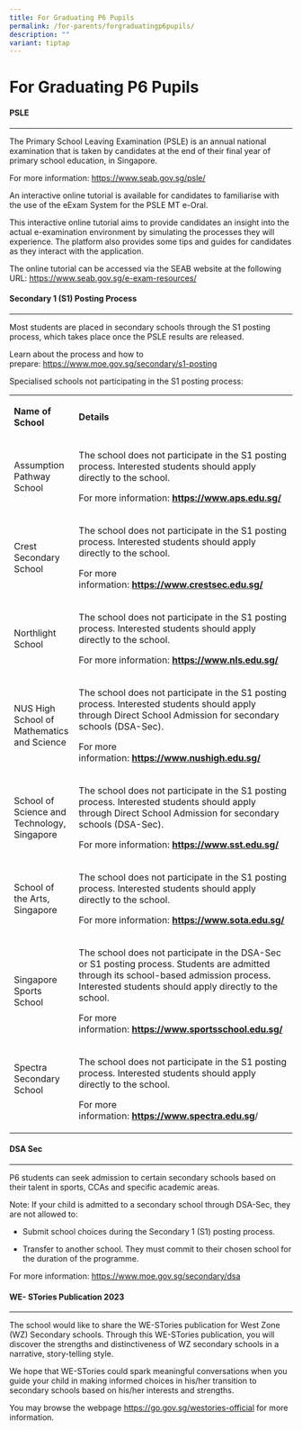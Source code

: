 ```yaml
---
title: For Graduating P6 Pupils
permalink: /for-parents/forgraduatingp6pupils/
description: ""
variant: tiptap
---
```

<h1>For Graduating P6 Pupils</h1>
<h4>PSLE</h4>
<hr>
<p>The Primary School Leaving Examination (PSLE) is an annual national examination&nbsp;that
is taken by candidates&nbsp;at the end of their final year of primary school
education, in Singapore.&nbsp;</p>
<p>For more information: <a href="https://www.seab.gov.sg/psle/" rel="noopener nofollow" target="_blank">https://www.seab.gov.sg/psle/</a>
</p>
<p>An interactive online tutorial is available for candidates to familiarise
with the use of the eExam System for the PSLE MT e-Oral.</p>
<p>This interactive online tutorial aims to provide candidates an insight
into the actual e-examination environment by simulating the processes they
will experience. The platform also provides some tips and guides for candidates
as they interact with the application.</p>
<p>The online tutorial can be accessed via the SEAB website at the following
URL: <a href="https://www.seab.gov.sg/e-exam-resources/" rel="noopener nofollow" target="_blank">https://www.seab.gov.sg/e-exam-resources/</a>
</p>
<h4>Secondary 1 (S1) Posting Process</h4>
<hr>
<p>Most students are placed in secondary schools through the S1 posting process,
which takes place once the PSLE results are released.</p>
<p>Learn about the process and how to prepare:&nbsp;<a href="https://www.moe.gov.sg/secondary/s1-posting" rel="noopener noreferrer nofollow" target="_blank">https://www.moe.gov.sg/secondary/s1-posting</a>
</p>
<p>Specialised schools not participating in the S1 posting process:</p>
<table style="minWidth: 50px">
<colgroup>
<col>
<col>
</colgroup>
<tbody>
<tr>
<td rowspan="1" colspan="1">
<p><strong>Name of School</strong>
</p>
</td>
<td rowspan="1" colspan="1">
<p><strong>Details</strong>
</p>
</td>
</tr>
<tr>
<td rowspan="1" colspan="1">
<p>Assumption Pathway School</p>
<p></p>
</td>
<td rowspan="1" colspan="1">
<p>The school does not participate in the S1 posting process. Interested
students should apply directly to the school.</p>
<p></p>
<p>For more information:&nbsp;<strong><a href="https://www.aps.edu.sg/" class="" rel="noopener noreferrer nofollow" target="_blank">https://www.aps.edu.sg/</a></strong>
</p>
<p></p>
</td>
</tr>
<tr>
<td rowspan="1" colspan="1">
<p>Crest Secondary School</p>
<p></p>
</td>
<td rowspan="1" colspan="1">
<p>The school does not participate in the S1 posting process. Interested
students should apply directly to the school.</p>
<p></p>
<p>For more information:&nbsp;<strong><a href="https://www.crestsec.edu.sg/" class="" rel="noopener noreferrer nofollow" target="_blank">https://www.crestsec.edu.sg/</a></strong>
</p>
<p></p>
</td>
</tr>
<tr>
<td rowspan="1" colspan="1">
<p>Northlight School</p>
<p></p>
</td>
<td rowspan="1" colspan="1">
<p>The school does not participate in the S1 posting process. Interested
students should apply directly to the school.</p>
<p></p>
<p>For more information:&nbsp;<strong><a href="https://www.nls.edu.sg/" class="" rel="noopener noreferrer nofollow" target="_blank">https://www.nls.edu.sg/</a></strong>
</p>
<p></p>
</td>
</tr>
<tr>
<td rowspan="1" colspan="1">
<p>NUS High School of Mathematics and Science</p>
<p></p>
</td>
<td rowspan="1" colspan="1">
<p>The school does not participate in the S1 posting process. Interested
students should apply through Direct School Admission for secondary schools
(DSA-Sec).</p>
<p></p>
<p>For more information:&nbsp;<strong><a href="https://www.nushigh.edu.sg/" class="" rel="noopener noreferrer nofollow" target="_blank">https://www.nushigh.edu.sg/</a></strong>
</p>
<p></p>
</td>
</tr>
<tr>
<td rowspan="1" colspan="1">
<p>School of Science and Technology, Singapore</p>
<p></p>
</td>
<td rowspan="1" colspan="1">
<p>The school does not participate in the S1 posting process. Interested
students should apply through Direct School Admission for secondary schools
(DSA-Sec).</p>
<p></p>
<p>For more information:&nbsp;<strong><a href="https://www.sst.edu.sg/" class="" rel="noopener noreferrer nofollow" target="_blank">https://www.sst.edu.sg/</a></strong>
</p>
<p></p>
</td>
</tr>
<tr>
<td rowspan="1" colspan="1">
<p>School of the Arts, Singapore</p>
<p></p>
</td>
<td rowspan="1" colspan="1">
<p>The school does not participate in the S1 posting process. Interested
students should apply directly to the school.</p>
<p></p>
<p>For more information:&nbsp;<strong><a href="https://www.sota.edu.sg/" class="" rel="noopener noreferrer nofollow" target="_blank">https://www.sota.edu.sg/</a></strong>
</p>
<p></p>
</td>
</tr>
<tr>
<td rowspan="1" colspan="1">
<p>Singapore Sports School</p>
<p></p>
</td>
<td rowspan="1" colspan="1">
<p>The school does not participate in the DSA-Sec or S1 posting process.
Students are admitted through its school-based admission process. Interested
students should apply directly to the school.</p>
<p></p>
<p>For more information:&nbsp;<strong><a href="https://www.sportsschool.edu.sg/" class="" rel="noopener noreferrer nofollow" target="_blank">https://www.sportsschool.edu.sg/</a></strong>
</p>
<p></p>
</td>
</tr>
<tr>
<td rowspan="1" colspan="1">
<p>Spectra Secondary School</p>
<p>&nbsp;</p>
</td>
<td rowspan="1" colspan="1">
<p>The school does not participate in the S1 posting process. Interested
students should apply directly to the school.</p>
<p></p>
<p>For more information:&nbsp;<strong><a href="https://www.spectra.edu.sg/" class="" rel="noopener noreferrer nofollow" target="_blank">https://www.spectra.edu.sg</a></strong>/</p>
</td>
</tr>
</tbody>
</table>
<h4>DSA Sec</h4>
<hr>
<p>P6 students can seek admission to certain secondary schools based on their
talent in sports, CCAs and specific academic areas.</p>
<p>Note: If your child is admitted to a secondary school through DSA-Sec,
they are not allowed to:</p>
<ul data-tight="true" class="tight">
<li>
<p>Submit school choices during the Secondary 1 (S1) posting process.</p>
</li>
<li>
<p>Transfer to another school. They must commit to their chosen school for
the duration of the programme.</p>
</li>
</ul>
<p>For more information:&nbsp;<a href="https://www.moe.gov.sg/secondary/dsa" rel="noopener noreferrer nofollow" target="_blank">https://www.moe.gov.sg/secondary/dsa</a>
</p>
<h4>WE- STories Publication 2023</h4>
<hr>
<p>The school would like to share the WE-STories publication for West Zone
(WZ) Secondary schools. Through this WE-STories publication, you will discover
the strengths and distinctiveness of WZ secondary schools in a narrative,
story-telling style.</p>
<p>We hope that WE-STories could spark meaningful conversations when you
guide your child in making informed choices in his/her transition to secondary
schools based on his/her interests and strengths.</p>
<p>You may browse the webpage <a href="https://go.gov.sg/westories-official" rel="noopener noreferrer nofollow" target="_blank">https://go.gov.sg/westories-official</a> for
more information.</p>